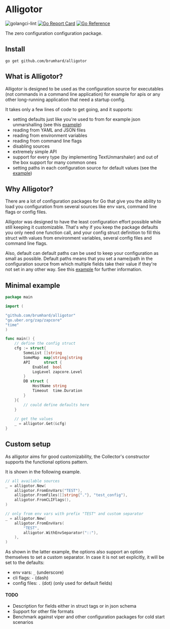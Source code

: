 # Alligotor

![golangci-lint](https://github.com/brumhard/alligotor/workflows/golangci-lint/badge.svg)
[![Go Report Card](https://goreportcard.com/badge/github.com/brumhard/alligotor)](https://goreportcard.com/report/github.com/brumhard/alligotor)
[![Go Reference](https://pkg.go.dev/badge/github.com/brumhard/alligotor.svg)](https://pkg.go.dev/github.com/brumhard/alligotor)


The zero configuration configuration package.

## Install

```shell script
go get github.com/brumhard/alligotor
```

## What is Alligotor?

Alligotor is designed to be used as the configuration source for executables (not commands in a command line application)
for example for apis or any other long-running application that need a startup config.

It takes only a few lines of code to get going, and it supports:

- setting defaults just like you're used to from for example json unmarshalling (see this [example](example_defaults_test.go))
- reading from YAML and JSON files
- reading from environment variables
- reading from command line flags
- disabling sources
- extremely simple API
- support for every type (by implementing TextUnmarshaler) and out of the box support for many common ones
- setting paths in each configuration source for default values (see the [example](example_struct_tags_test.go))

## Why Alligotor?

There are a lot of configuration packages for Go that give you the ability to load you configuration from
several sources like env vars, command line flags or config files.

Alligotor was designed to have the least configuration effort possible while still keeping it customizable.
That's why if you keep the package defaults you only need one function call, and your config struct definition
to fill this struct with values from environment variables, several config files and command line flags.

Also, default can default paths can be used to keep your configuration as small as possible.
Default paths means that you set a name/path in the configuration source from which multiple fields take their
value if they're not set in any other way.
See this [example](example_struct_tags_test.go) for further information. 

## Minimal example

```Go
package main

import (

"github.com/brumhard/alligotor"
"go.uber.org/zap/zapcore"
"time"
)

func main() {
    // define the config struct
    cfg := struct{
        SomeList []string
        SomeMap  map[string]string
        API      struct {
            Enabled  bool
            LogLevel zapcore.Level
        }
        DB struct {
            HostName string
            Timeout  time.Duration
        }
    }{
        // could define defaults here
    }
    
    // get the values
    _ = alligotor.Get(&cfg)
}
```

## Custom setup
As alligotor aims for good customizability, the Collector's constructor supports the functional options pattern.

It is shown in the following example.

```Go
// all available sources
_ = alligotor.New(
    alligotor.FromEnvVars("TEST"),
    alligotor.FromFiles([]string{"."}, "test_config"),
    alligotor.FromCLIFlags(),
)

// only from env vars with prefix "TEST" and custom separator
_ = alligotor.New(
    alligotor.FromEnvVars(
        "TEST",
        alligotor.WithEnvSeparator("::"),
    ),
)
```

As shown in the latter example, the options also support an option themselves to set a custom separator.
In case it is not set explicitly, it will be set to the defaults:

- env vars: `_` (underscore)
- cli flags: `-` (dash)
- config files: `.` (dot) (only used for default fields)


#### TODO

- Description for fields either in struct tags or in json schema
- Support for other file formats
- Benchmark against viper and other configuration packages for cold start scenarios